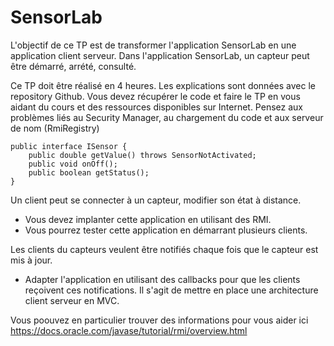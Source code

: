 SensorLab
=========

L'objectif de ce TP est de transformer l'application SensorLab en une application client serveur.
Dans l'application SensorLab, un capteur peut être démarré, arrété, consulté.

Ce TP doit être réalisé en 4 heures. Les explications sont données avec le repository Github. Vous devez récupérer le code et faire le TP en vous aidant du cours et des ressources disponibles sur Internet. Pensez aux problèmes liés au Security Manager, au chargement du code et aux serveur de nom (RmiRegistry)

```
public interface ISensor {
    public double getValue() throws SensorNotActivated;
    public void onOff();
    public boolean getStatus();
}
```

Un client peut se connecter à un capteur, modifier son état à distance.

* Vous devez implanter cette application en utilisant des RMI.
* Vous pourrez tester cette application en démarrant plusieurs clients.

Les clients du capteurs veulent être notifiés chaque fois que le capteur est mis à jour.

* Adapter l'application en utilisant des callbacks pour que les clients reçoivent ces notifications. 
Il s'agit de mettre en place une architecture client serveur en MVC.
 

Vous poouvez en particulier trouver des informations pour vous aider ici
https://docs.oracle.com/javase/tutorial/rmi/overview.html
